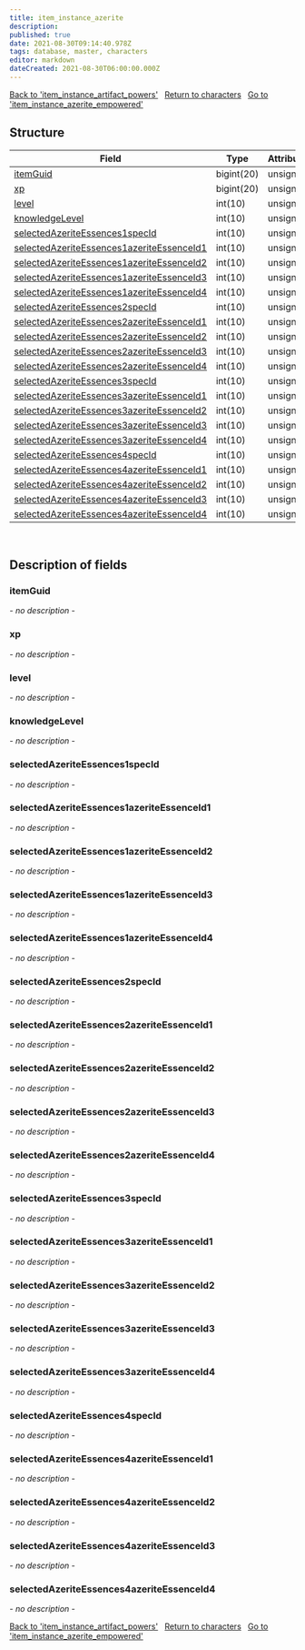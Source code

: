 ```yaml
---
title: item_instance_azerite
description: 
published: true
date: 2021-08-30T09:14:40.978Z
tags: database, master, characters
editor: markdown
dateCreated: 2021-08-30T06:00:00.000Z
---
```


<a href="https://dev.trinitycore.info/en/database/master/characters/item_instance_artifact_powers" class="mt-5 v-btn v-btn--depressed v-btn--flat v-btn--outlined theme--light v-size--default darkblue--text text--lighten-3"><span class="v-btn__content"><i aria-hidden="true" class="v-icon notranslate v-icon--left mdi mdi-arrow-left theme--light"></i><span>Back to 'item_instance_artifact_powers'</span></span></a>&nbsp;&nbsp;&nbsp;<a href="https://dev.trinitycore.info/en/database/master/characters/home" class="mt-5 v-btn v-btn--depressed v-btn--flat v-btn--outlined theme--light v-size--default darkblue--text text--lighten-3"><span class="v-btn__content"><i aria-hidden="true" class="v-icon notranslate v-icon--left mdi mdi-home-outline theme--light"></i><span>Return to characters</span></span></a>&nbsp;&nbsp;&nbsp;<a href="https://dev.trinitycore.info/en/database/master/characters/item_instance_azerite_empowered" class="mt-5 v-btn v-btn--depressed v-btn--flat v-btn--outlined theme--light v-size--default darkblue--text text--lighten-3"><span class="v-btn__content"><span>Go to 'item_instance_azerite_empowered'</span><i aria-hidden="true" class="v-icon notranslate v-icon--right mdi mdi-arrow-right theme--light"></i></span></a>

## Structure

| Field | Type | Attributes | Key | Null | Default | Extra | Comment |
| --- | --- | --- | :---: | :---: | --- | --- | --- |
| [itemGuid](#itemGuid) | bigint(20) | unsigned | PRI | NO |  |  |  |
| [xp](#xp) | bigint(20) | unsigned |  | NO | 0 |  |  |
| [level](#level) | int(10) | unsigned |  | NO | 1 |  |  |
| [knowledgeLevel](#knowledgeLevel) | int(10) | unsigned |  | NO | 0 |  |  |
| [selectedAzeriteEssences1specId](#selectedAzeriteEssences1specId) | int(10) | unsigned |  | YES | 0 |  |  |
| [selectedAzeriteEssences1azeriteEssenceId1](#selectedAzeriteEssences1azeriteEssenceId1) | int(10) | unsigned |  | YES | 0 |  |  |
| [selectedAzeriteEssences1azeriteEssenceId2](#selectedAzeriteEssences1azeriteEssenceId2) | int(10) | unsigned |  | YES | 0 |  |  |
| [selectedAzeriteEssences1azeriteEssenceId3](#selectedAzeriteEssences1azeriteEssenceId3) | int(10) | unsigned |  | YES | 0 |  |  |
| [selectedAzeriteEssences1azeriteEssenceId4](#selectedAzeriteEssences1azeriteEssenceId4) | int(10) | unsigned |  | YES | 0 |  |  |
| [selectedAzeriteEssences2specId](#selectedAzeriteEssences2specId) | int(10) | unsigned |  | YES | 0 |  |  |
| [selectedAzeriteEssences2azeriteEssenceId1](#selectedAzeriteEssences2azeriteEssenceId1) | int(10) | unsigned |  | YES | 0 |  |  |
| [selectedAzeriteEssences2azeriteEssenceId2](#selectedAzeriteEssences2azeriteEssenceId2) | int(10) | unsigned |  | YES | 0 |  |  |
| [selectedAzeriteEssences2azeriteEssenceId3](#selectedAzeriteEssences2azeriteEssenceId3) | int(10) | unsigned |  | YES | 0 |  |  |
| [selectedAzeriteEssences2azeriteEssenceId4](#selectedAzeriteEssences2azeriteEssenceId4) | int(10) | unsigned |  | YES | 0 |  |  |
| [selectedAzeriteEssences3specId](#selectedAzeriteEssences3specId) | int(10) | unsigned |  | YES | 0 |  |  |
| [selectedAzeriteEssences3azeriteEssenceId1](#selectedAzeriteEssences3azeriteEssenceId1) | int(10) | unsigned |  | YES | 0 |  |  |
| [selectedAzeriteEssences3azeriteEssenceId2](#selectedAzeriteEssences3azeriteEssenceId2) | int(10) | unsigned |  | YES | 0 |  |  |
| [selectedAzeriteEssences3azeriteEssenceId3](#selectedAzeriteEssences3azeriteEssenceId3) | int(10) | unsigned |  | YES | 0 |  |  |
| [selectedAzeriteEssences3azeriteEssenceId4](#selectedAzeriteEssences3azeriteEssenceId4) | int(10) | unsigned |  | YES | 0 |  |  |
| [selectedAzeriteEssences4specId](#selectedAzeriteEssences4specId) | int(10) | unsigned |  | YES | 0 |  |  |
| [selectedAzeriteEssences4azeriteEssenceId1](#selectedAzeriteEssences4azeriteEssenceId1) | int(10) | unsigned |  | YES | 0 |  |  |
| [selectedAzeriteEssences4azeriteEssenceId2](#selectedAzeriteEssences4azeriteEssenceId2) | int(10) | unsigned |  | YES | 0 |  |  |
| [selectedAzeriteEssences4azeriteEssenceId3](#selectedAzeriteEssences4azeriteEssenceId3) | int(10) | unsigned |  | YES | 0 |  |  |
| [selectedAzeriteEssences4azeriteEssenceId4](#selectedAzeriteEssences4azeriteEssenceId4) | int(10) | unsigned |  | YES | 0 |  |  |
&nbsp;
## Description of fields

### itemGuid
*- no description -*
&nbsp;

### xp
*- no description -*
&nbsp;

### level
*- no description -*
&nbsp;

### knowledgeLevel
*- no description -*
&nbsp;

### selectedAzeriteEssences1specId
*- no description -*
&nbsp;

### selectedAzeriteEssences1azeriteEssenceId1
*- no description -*
&nbsp;

### selectedAzeriteEssences1azeriteEssenceId2
*- no description -*
&nbsp;

### selectedAzeriteEssences1azeriteEssenceId3
*- no description -*
&nbsp;

### selectedAzeriteEssences1azeriteEssenceId4
*- no description -*
&nbsp;

### selectedAzeriteEssences2specId
*- no description -*
&nbsp;

### selectedAzeriteEssences2azeriteEssenceId1
*- no description -*
&nbsp;

### selectedAzeriteEssences2azeriteEssenceId2
*- no description -*
&nbsp;

### selectedAzeriteEssences2azeriteEssenceId3
*- no description -*
&nbsp;

### selectedAzeriteEssences2azeriteEssenceId4
*- no description -*
&nbsp;

### selectedAzeriteEssences3specId
*- no description -*
&nbsp;

### selectedAzeriteEssences3azeriteEssenceId1
*- no description -*
&nbsp;

### selectedAzeriteEssences3azeriteEssenceId2
*- no description -*
&nbsp;

### selectedAzeriteEssences3azeriteEssenceId3
*- no description -*
&nbsp;

### selectedAzeriteEssences3azeriteEssenceId4
*- no description -*
&nbsp;

### selectedAzeriteEssences4specId
*- no description -*
&nbsp;

### selectedAzeriteEssences4azeriteEssenceId1
*- no description -*
&nbsp;

### selectedAzeriteEssences4azeriteEssenceId2
*- no description -*
&nbsp;

### selectedAzeriteEssences4azeriteEssenceId3
*- no description -*
&nbsp;

### selectedAzeriteEssences4azeriteEssenceId4
*- no description -*
&nbsp;

<a href="https://dev.trinitycore.info/en/database/master/characters/item_instance_artifact_powers" class="mt-5 v-btn v-btn--depressed v-btn--flat v-btn--outlined theme--light v-size--default darkblue--text text--lighten-3"><span class="v-btn__content"><i aria-hidden="true" class="v-icon notranslate v-icon--left mdi mdi-arrow-left theme--light"></i><span>Back to 'item_instance_artifact_powers'</span></span></a>&nbsp;&nbsp;&nbsp;<a href="https://dev.trinitycore.info/en/database/master/characters/home" class="mt-5 v-btn v-btn--depressed v-btn--flat v-btn--outlined theme--light v-size--default darkblue--text text--lighten-3"><span class="v-btn__content"><i aria-hidden="true" class="v-icon notranslate v-icon--left mdi mdi-home-outline theme--light"></i><span>Return to characters</span></span></a>&nbsp;&nbsp;&nbsp;<a href="https://dev.trinitycore.info/en/database/master/characters/item_instance_azerite_empowered" class="mt-5 v-btn v-btn--depressed v-btn--flat v-btn--outlined theme--light v-size--default darkblue--text text--lighten-3"><span class="v-btn__content"><span>Go to 'item_instance_azerite_empowered'</span><i aria-hidden="true" class="v-icon notranslate v-icon--right mdi mdi-arrow-right theme--light"></i></span></a>

